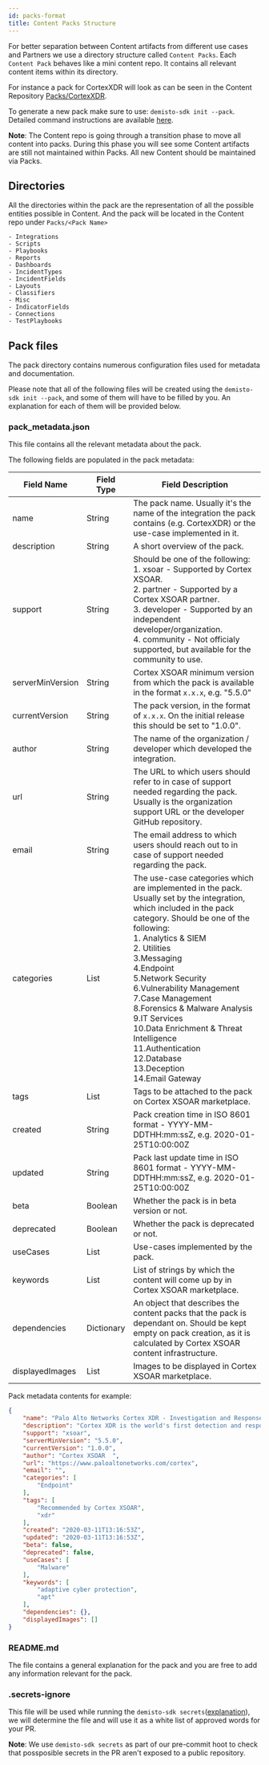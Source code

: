 ```yaml
---
id: packs-format
title: Content Packs Structure
---
```


For better separation between Content artifacts from different use cases and Partners we use a directory structure called `Content Packs`. Each `Content Pack` behaves like a mini content repo. It contains all relevant content items within its directory.

For instance a pack for CortexXDR will look as can be seen in the Content Repository 
[Packs/CortexXDR](https://github.com/demisto/content/tree/master/Packs/CortexXDR).

To generate a new pack make sure to use: `demisto-sdk init --pack`. Detailed command instructions are available [here](https://github.com/demisto/demisto-sdk/blob/master/demisto_sdk/commands/init/init_command.md).

**Note**: The Content repo is going through a transition phase to move all content into packs. During this phase you will see some Content artifacts are still not maintained within Packs. All new Content should be maintained via Packs.

## Directories  
All the directories within the pack are the representation of all the possible entities possible in Content. And the pack will be located in the Content repo under `Packs/<Pack Name>`
```
- Integrations        
- Scripts
- Playbooks
- Reports
- Dashboards
- IncidentTypes
- IncidentFields
- Layouts
- Classifiers
- Misc
- IndicatorFields
- Connections
- TestPlaybooks
```

## Pack files
The pack directory contains numerous configuration files used for metadata and documentation. 

Please note that all of the following files will be created using the `demisto-sdk init --pack`, and some of them 
will have to be filled by you. An explanation for each of them will be provided below.
 
### pack_metadata.json
This file contains all the relevant metadata about the pack.

The following fields are populated in the pack metadata:

| Field Name | Field Type | Field Description |
| ---- | ---- |  ---- |
| name | String | The pack name. Usually it's the name of the integration the pack contains (e.g. CortexXDR) or the use-case implemented in it. |
| description | String | A short overview of the pack. |
| support | String | Should be one of the following:<br />1.  xsoar - Supported by Cortex XSOAR.<br />2.  partner - Supported by a Cortex XSOAR partner.<br />3.  developer - Supported by an independent developer/organization.<br />4.  community - Not officialy supported, but available for the community to use.  |
| serverMinVersion | String | Cortex XSOAR minimum version from which the pack is available in the format `x.x.x`, e.g. "5.5.0" |
| currentVersion | String | The pack version, in the format of `x.x.x`. On the initial release this should be set to "1.0.0". |
| author | String | The name of the organization / developer which developed the integration. |
| url | String | The URL to which users should refer to in case of support needed regarding the pack. Usually is the organization support URL or the developer GitHub repository. |
| email | String | The email address to which users should reach out to in case of support needed regarding the pack. |
| categories | List | The use-case categories which are implemented in the pack. Usually set by the integration, which included in the pack category. Should be one of the following:<br />1. Analytics & SIEM<br />2. Utilities<br />3.Messaging<br />4.Endpoint<br />5.Network Security<br />6.Vulnerability Management<br />7.Case Management<br />8.Forensics & Malware Analysis<br />9.IT Services<br />10.Data Enrichment & Threat Intelligence<br />11.Authentication<br />12.Database<br />13.Deception<br />14.Email Gateway|
| tags | List | Tags to be attached to the pack on Cortex XSOAR marketplace. |
| created | String | Pack creation time in ISO 8601 format - YYYY-MM-DDTHH:mm:ssZ, e.g. 2020-01-25T10:00:00Z |
| updated | String | Pack last update time in ISO 8601 format - YYYY-MM-DDTHH:mm:ssZ, e.g. 2020-01-25T10:00:00Z |
| beta | Boolean | Whether the pack is in beta version or not. |
| deprecated | Boolean | Whether the pack is deprecated or not. |
| useCases | List | Use-cases implemented by the pack. |
| keywords | List | List of strings by which the content will come up by in Cortex XSOAR marketplace. |
| dependencies | Dictionary | An object that describes the content packs that the pack is dependant on. Should be kept empty on pack creation, as it is calculated by Cortex XSOAR content infrastructure. |
| displayedImages | List | Images to be displayed in Cortex XSOAR marketplace. |

Pack metadata contents for example:

```json
{
    "name": "Palo Alto Networks Cortex XDR - Investigation and Response",
    "description": "Cortex XDR is the world's first detection and response app that natively integrates network, endpoint and cloud data to stop sophisticated attacks.",
    "support": "xsoar",
    "serverMinVersion": "5.5.0",
    "currentVersion": "1.0.0",
    "author": "Cortex XSOAR  ",
    "url": "https://www.paloaltonetworks.com/cortex",
    "email": "",
    "categories": [
        "Endpoint"
    ],
    "tags": [
        "Recommended by Cortex XSOAR",
        "xdr"
    ],
    "created": "2020-03-11T13:16:53Z",
    "updated": "2020-03-11T13:16:53Z",
    "beta": false,
    "deprecated": false,
    "useCases": [
        "Malware"
    ],
    "keywords": [
        "adaptive cyber protection",
        "apt"
    ],
    "dependencies": {},
    "displayedImages": []
}
```


### README.md
The file contains a general explanation for the pack and you are free to add any information relevant for the pack.

### .secrets-ignore
This file will be used while running the `demisto-sdk secrets`([explanation](https://github.com/demisto/demisto-sdk/blob/master/docs/secrets.md)), we will determine the file and will
 use it as a  white list of approved words for your PR.

**Note**: We use `demisto-sdk secrets` as part of our pre-commit hoot to check that possposible secrets in the PR aren't exposed to a public repository.
